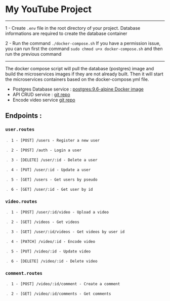 # My YouTube Project

---

1 - Create `.env` file in the root directory of your project. Database informations are required to create the 
database container

2 - Run the command `./docker-compose.sh`
If you have a permission issue, you can run first the command `sudo chmod u+x docker-compose.sh` and then run the previous command

---

The docker compose script will pull the database (postgres) image and build the microservices images if they are not 
already built. Then it will start the microservices containers based on the docker-compose.yml file.

- Postgres Database service : [postgres:9.6-alpine Docker image](https://hub.docker.com/_/postgres)
- API CRUD service : [git repo](https://github.com/emmanuel-sarpedon/etna-my-youtube.api.microservice/)
- Encode video service [git repo](https://github.com/emmanuel-sarpedon/etna-my-youtube.encode.microservice)

## Endpoints :

### `user.routes`
`﹒ 1 - [POST] /users - Register a new user`

`﹒ 2 - [POST] /auth - Login a user`

`﹒ 3 - [DELETE] /user/:id - Delete a user`

`﹒ 4 - [PUT] /user/:id - Update a user`

`﹒ 5 - [GET] /users - Get users by pseudo`

`﹒ 6 - [GET] /user/:id - Get user by id`

### `video.routes`
`﹒ 1 - [POST] /user/:id/video - Upload a video`

`﹒ 2 - [GET] /videos - Get videos`

`﹒ 3 - [GET] /user/:id/videos - Get videos by user id`

`﹒ 4 - [PATCH] /video/:id - Encode video`

`﹒ 5 - [PUT] /video/:id - Update video`

`﹒ 6 - [DELETE] /video/:id - Delete video`

### `comment.routes`
`﹒ 1 - [POST] /video/:id/comment - Create a comment`

`﹒ 2 - [GET] /video/:id/comments - Get comments`
